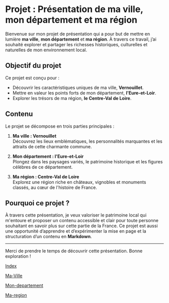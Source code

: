 # Projet : Présentation de ma ville, mon département et ma région

Bienvenue sur mon projet de présentation qui a pour but de mettre en lumière **ma ville**, **mon département** et **ma région**. À travers ce travail, j’ai souhaité explorer et partager les richesses historiques, culturelles et naturelles de mon environnement local.

## Objectif du projet

Ce projet est conçu pour :

- Découvrir les caractéristiques uniques de ma ville, **Vernouillet**.
- Mettre en valeur les points forts de mon département, **l'Eure-et-Loir**.
- Explorer les trésors de ma région, **le Centre-Val de Loire**.

## Contenu

Le projet se décompose en trois parties principales :

1. **Ma ville : Vernouillet**  
   Découvrez les lieux emblématiques, les personnalités marquantes et les attraits de cette charmante commune.

3. **Mon département : l'Eure-et-Loir**  
   Plongez dans les paysages variés, le patrimoine historique et les figures célèbres de ce département.
   
4. **Ma région : Centre-Val de Loire**  
   Explorez une région riche en châteaux, vignobles et monuments classés, au cœur de l'histoire de France.

## Pourquoi ce projet ?

À travers cette présentation, je veux valoriser le patrimoine local qui m'entoure et proposer un contenu accessible et clair pour toute personne souhaitant en savoir plus sur cette partie de la France. Ce projet est aussi une opportunité d’apprendre et d’expérimenter la mise en page et la structuration d’un contenu en **Markdown**.

---

Merci de prendre le temps de découvrir cette présentation. Bonne exploration !

[Index](index.md)

[Ma-Ville](ma-ville.md)

[Mon-departement](mon-departement.md)

[Ma-region](ma-region.md)